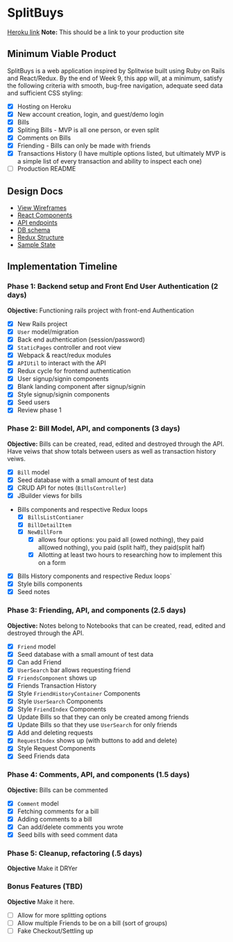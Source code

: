 # SplitBuys

[Heroku link][heroku] **Note:** This should be a link to your production site

[heroku]: http://splitbys.xyz

## Minimum Viable Product

SplitBuys is a web application inspired by Splitwise built using Ruby on Rails and React/Redux.  By the end of Week 9, this app will, at a minimum, satisfy the following criteria with smooth, bug-free navigation, adequate seed data and sufficient CSS styling:

- [X] Hosting on Heroku
- [X] New account creation, login, and guest/demo login
- [X] Bills
- [X] Spliting Bills - MVP is all one person, or even split
- [X] Comments on Bills
- [X] Friending - Bills can only be made with friends
- [X] Transactions History (I have multiple options listed, but ultimately MVP is a simple list of every transaction  and ability to inspect each one)
- [ ] Production README

## Design Docs
* [View Wireframes][wireframes]
* [React Components][components]
* [API endpoints][api-endpoints]
* [DB schema][schema]
* [Redux Structure][redux-structure]
* [Sample State][sample-state]

[wireframes]: docs/wireframes
[components]: docs/component-heirarchy.md
[redux-structure]: docs/redux-structure.md
[sample-state]: docs/sample-state.md
[api-endpoints]: docs/api-endpoints.md
[schema]: docs/schema.md

## Implementation Timeline

### Phase 1: Backend setup and Front End User Authentication (2 days)

**Objective:** Functioning rails project with front-end Authentication

- [X] New Rails project
- [X] `User` model/migration
- [X] Back end authentication (session/password)
- [X] `StaticPages` controller and root view
- [X] Webpack & react/redux modules
- [X] `APIUtil` to interact with the API
- [X] Redux cycle for frontend authentication
- [X] User signup/signin components
- [X] Blank landing component after signup/signin
- [X] Style signup/signin components
- [X] Seed users
- [X] Review phase 1

### Phase 2: Bill Model, API, and components (3 days)

**Objective:** Bills can be created, read, edited and destroyed through
the API. Have veiws that show totals between users as well as transaction history veiws.

- [X] `Bill` model
- [X] Seed database with a small amount of test data
- [X] CRUD API for notes (`BillsController`)
- [X] JBuilder views for bills
- Bills components and respective Redux loops
  - [X] `BillsListContianer`
  - [X] `BillDetailItem`
  - [X] `NewBillForm`
    - [X] allows four options: you paid all (owed nothing), they paid all(owed nothing), you paid (split half), they paid(split half)
    - [X] Allotting at least two hours to researching how to implement this on a form
- [X] Bills History components and respective Redux loops`
- [X] Style bills components
- [X] Seed notes

### Phase 3: Friending, API, and components (2.5 days)

**Objective:** Notes belong to Notebooks that can be created, read, edited and destroyed through the API.

- [X] `Friend` model
- [X] Seed database with a small amount of test data
- [X] Can add Friend
- [X] `UserSearch` bar allows requesting friend
- [X] `FriendsComponent` shows up
- [X] Friends Transaction History
- [X] Style `FriendHistoryContainer` Components
- [X] Style `UserSearch` Components
- [X] Style `FriendIndex` Components
- [X] Update Bills so that they can only be created among friends
- [X] Update Bills so that they use `UserSearch` for only friends
- [X] Add and deleting requests
- [X] `RequestIndex` shows up (with buttons to add and delete)
- [X] Style Request Components
- [X] Seed Friends data

### Phase 4: Comments, API, and components (1.5 days)

**Objective:** Bills can be commented

- [X] `Comment` model
- [X] Fetching comments for a bill
- [X] Adding comments to a bill
- [X] Can add/delete comments you wrote
- [X] Seed bills with seed comment data

### Phase 5: Cleanup, refactoring (.5 days)
**Objective** Make it DRYer


### Bonus Features (TBD)
**Objective** Make it here.

- [ ] Allow for more splitting options
- [ ] Allow multiple Friends to be on a bill (sort of groups)
- [ ] Fake Checkout/Settling up
